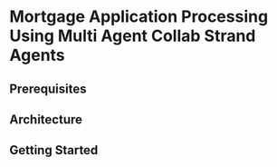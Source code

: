 # Mortgage Application Processing Using Multi Agent Collab Strand Agents

## Prerequisites

## Architecture

## Getting Started